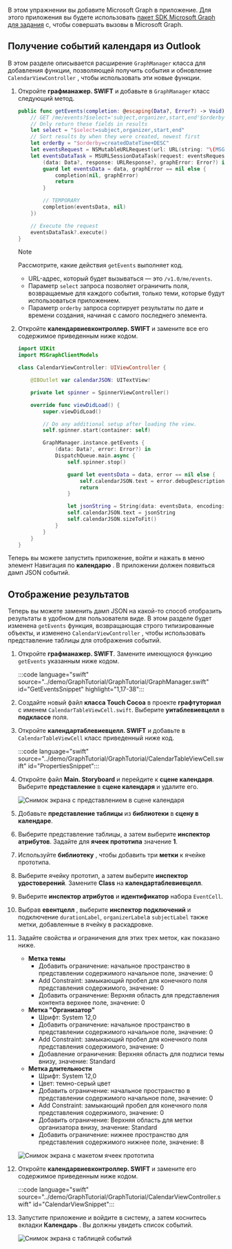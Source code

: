 <!-- markdownlint-disable MD002 MD041 -->

В этом упражнении вы добавите Microsoft Graph в приложение. Для этого приложения вы будете использовать [пакет SDK Microsoft Graph для задания](https://github.com/microsoftgraph/msgraph-sdk-objc) с, чтобы совершать вызовы в Microsoft Graph.

## <a name="get-calendar-events-from-outlook"></a>Получение событий календаря из Outlook

В этом разделе описывается расширение `GraphManager` класса для добавления функции, позволяющей получить события и обновление `CalendarViewController` , чтобы использовать эти новые функции.

1. Откройте **графманажер. SWIFT** и добавьте в `GraphManager` класс следующий метод.

    ```Swift
    public func getEvents(completion: @escaping(Data?, Error?) -> Void) {
        // GET /me/events?$select='subject,organizer,start,end'$orderby=createdDateTime DESC
        // Only return these fields in results
        let select = "$select=subject,organizer,start,end"
        // Sort results by when they were created, newest first
        let orderBy = "$orderby=createdDateTime+DESC"
        let eventsRequest = NSMutableURLRequest(url: URL(string: "\(MSGraphBaseURL)/me/events?\(select)&\(orderBy)")!)
        let eventsDataTask = MSURLSessionDataTask(request: eventsRequest, client: self.client, completion: {
            (data: Data?, response: URLResponse?, graphError: Error?) in
            guard let eventsData = data, graphError == nil else {
                completion(nil, graphError)
                return
            }

            // TEMPORARY
            completion(eventsData, nil)
        })

        // Execute the request
        eventsDataTask?.execute()
    }
    ```

    > [!NOTE]
    > Рассмотрите, какие действия `getEvents` выполняет код.
    >
    > - URL-адрес, который будет вызываться — это `/v1.0/me/events`.
    > - Параметр `select` запроса позволяет ограничить поля, возвращаемые для каждого события, только теми, которые будут использоваться приложением.
    > - Параметр `orderby` запроса сортирует результаты по дате и времени создания, начиная с самого последнего элемента.

1. Откройте **календарвиевконтроллер. SWIFT** и замените все его содержимое приведенным ниже кодом.

    ```Swift
    import UIKit
    import MSGraphClientModels

    class CalendarViewController: UIViewController {

        @IBOutlet var calendarJSON: UITextView!

        private let spinner = SpinnerViewController()

        override func viewDidLoad() {
            super.viewDidLoad()

            // Do any additional setup after loading the view.
            self.spinner.start(container: self)

            GraphManager.instance.getEvents {
                (data: Data?, error: Error?) in
                DispatchQueue.main.async {
                    self.spinner.stop()

                    guard let eventsData = data, error == nil else {
                        self.calendarJSON.text = error.debugDescription
                        return
                    }

                    let jsonString = String(data: eventsData, encoding: .utf8)
                    self.calendarJSON.text = jsonString
                    self.calendarJSON.sizeToFit()
                }
            }
        }
    }
    ```

Теперь вы можете запустить приложение, войти и нажать в меню элемент Навигация по **календарю** . В приложении должен появиться дамп JSON событий.

## <a name="display-the-results"></a>Отображение результатов

Теперь вы можете заменить дамп JSON на какой-то способ отобразить результаты в удобном для пользователя виде. В этом разделе будет изменена `getEvents` функция, возвращающая строго типизированные объекты, и изменено `CalendarViewController` , чтобы использовать представление таблицы для отображения событий.

1. Откройте **графманажер. SWIFT**. Замените имеющуюся функцию `getEvents` указанным ниже кодом.

    :::code language="swift" source="../demo/GraphTutorial/GraphTutorial/GraphManager.swift" id="GetEventsSnippet" highlight="1,17-38":::

1. Создайте новый файл **класса Touch Cocoa** в проекте **графтуториал** с именем `CalendarTableViewCell.swift`. Выберите **уитаблевиевцелл** в **подклассе** поля.

1. Откройте **календартаблевиевцелл. SWIFT** и добавьте в `CalendarTableViewCell` класс приведенный ниже код.

    :::code language="swift" source="../demo/GraphTutorial/GraphTutorial/CalendarTableViewCell.swift" id="PropertiesSnippet":::

1. Откройте файл **Main. Storyboard** и перейдите к **сцене календаря**. Выберите **представление** в **сцене календаря** и удалите его.

    ![Снимок экрана с представлением в сцене календаря](./images/view-in-calendar-scene.png)

1. Добавьте **представление таблицы** из **библиотеки** в **сцену в календаре**.
1. Выберите представление таблицы, а затем выберите **инспектор атрибутов**. Задайте для **ячеек прототипа** значение **1**.
1. Используйте **библиотеку** , чтобы добавить три **метки** к ячейке прототипа.
1. Выберите ячейку прототип, а затем выберите **инспектор удостоверений**. Замените **Class** на **календартаблевиевцелл**.
1. Выберите **инспектор атрибутов** и **идентификатор** набора `EventCell`.
1. Выбрав **евентцелл** , выберите **инспектор подключений** и подключение `durationLabel`, `organizerLabel`а `subjectLabel` также метки, добавленные в ячейку в раскадровке.
1. Задайте свойства и ограничения для этих трех меток, как показано ниже.

    - **Метка темы**
        - Добавить ограничение: начальное пространство в представлении содержимого начальное поле, значение: 0
        - Add Constraint: замыкающий пробел для конечного поля представления содержимого, значение: 0
        - Добавить ограничение: Верхняя область для представления контента верхнее поле, значение: 0
    - **Метка "Организатор"**
        - Шрифт: System 12,0
        - Добавить ограничение: начальное пространство в представлении содержимого начальное поле, значение: 0
        - Add Constraint: замыкающий пробел для конечного поля представления содержимого, значение: 0
        - Добавление ограничения: Верхняя область для подписи темы внизу, значение: Standard
    - **Метка длительности**
        - Шрифт: System 12,0
        - Цвет: темно-серый цвет
        - Добавить ограничение: начальное пространство в представлении содержимого начальное поле, значение: 0
        - Add Constraint: замыкающий пробел для конечного поля представления содержимого, значение: 0
        - Добавить ограничение: Верхняя область для метки организатора внизу, значение: Standard
        - Добавить ограничение: нижнее пространство для представления содержимого нижнее поле, значение: 8

    ![Снимок экрана с макетом ячеек прототипа](./images/prototype-cell-layout.png)

1. Откройте **календарвиевконтроллер. SWIFT** и замените его содержимое приведенным ниже кодом.

    :::code language="swift" source="../demo/GraphTutorial/GraphTutorial/CalendarViewController.swift" id="CalendarViewSnippet":::

1. Запустите приложение и войдите в систему, а затем коснитесь вкладки **Календарь** . Вы должны увидеть список событий.

    ![Снимок экрана с таблицей событий](./images/calendar-list.png)
